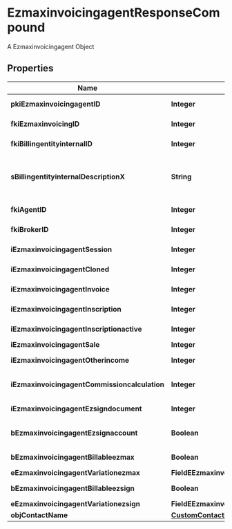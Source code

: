 

# EzmaxinvoicingagentResponseCompound

A Ezmaxinvoicingagent Object

## Properties

| Name | Type | Description | Notes |
|------------ | ------------- | ------------- | -------------|
|**pkiEzmaxinvoicingagentID** | **Integer** | The unique ID of the Ezmaxinvoicingagent |  [optional] |
|**fkiEzmaxinvoicingID** | **Integer** | The unique ID of the Ezmaxinvoicing |  [optional] |
|**fkiBillingentityinternalID** | **Integer** | The unique ID of the Billingentityinternal. |  |
|**sBillingentityinternalDescriptionX** | **String** | The description of the Billingentityinternal in the language of the requester |  |
|**fkiAgentID** | **Integer** | The unique ID of the Agent. |  [optional] |
|**fkiBrokerID** | **Integer** | The unique ID of the Broker. |  [optional] |
|**iEzmaxinvoicingagentSession** | **Integer** | The number of sessions |  |
|**iEzmaxinvoicingagentCloned** | **Integer** | The number of times this user was cloned |  |
|**iEzmaxinvoicingagentInvoice** | **Integer** | The number of invoices |  |
|**iEzmaxinvoicingagentInscription** | **Integer** | The number of inscriptions |  |
|**iEzmaxinvoicingagentInscriptionactive** | **Integer** | The number of active inscriptions |  |
|**iEzmaxinvoicingagentSale** | **Integer** | The number of sales |  |
|**iEzmaxinvoicingagentOtherincome** | **Integer** | The number of otherincomes |  |
|**iEzmaxinvoicingagentCommissioncalculation** | **Integer** | The number of commission calculations |  |
|**iEzmaxinvoicingagentEzsigndocument** | **Integer** | The number of ezsign documents |  |
|**bEzmaxinvoicingagentEzsignaccount** | **Boolean** | Whether the agent has an eZsign account |  |
|**bEzmaxinvoicingagentBillableezmax** | **Boolean** | Whether it is billable for eZmax |  |
|**eEzmaxinvoicingagentVariationezmax** | **FieldEEzmaxinvoicingagentVariationezmax** |  |  |
|**bEzmaxinvoicingagentBillableezsign** | **Boolean** | Whether it is billable for eZsign |  |
|**eEzmaxinvoicingagentVariationezsign** | **FieldEEzmaxinvoicingagentVariationezsign** |  |  |
|**objContactName** | [**CustomContactNameResponse**](CustomContactNameResponse.md) |  |  |



